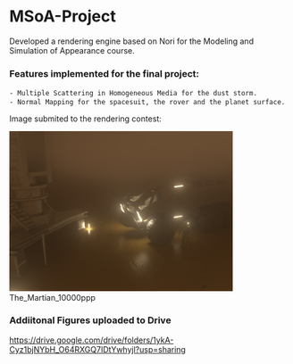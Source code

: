 # MSoA-Project
Developed a rendering engine based on Nori for the Modeling and Simulation of Appearance course.

### Features implemented for the final project:
    - Multiple Scattering in Homogeneous Media for the dust storm.
    - Normal Mapping for the spacesuit, the rover and the planet surface.


Image submited to the rendering contest:

<img src="./figures/The_Martian_10000.png" width="400px">
The_Martian_10000ppp

### Addiitonal Figures uploaded to Drive
https://drive.google.com/drive/folders/1ykA-Cyz1bjNYbH_O64RXGQ7IDtYwhyjl?usp=sharing




